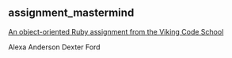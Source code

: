 ## assignment_mastermind

[An object-oriented Ruby assignment from the Viking Code School](http://www.vikingcodeschool.com)


Alexa Anderson
Dexter Ford
